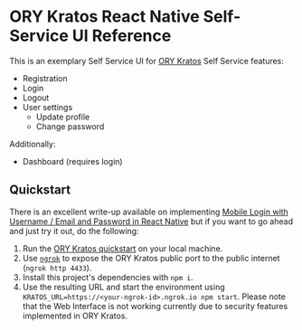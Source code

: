 # ORY Kratos React Native Self-Service UI Reference

This is an exemplary Self Service UI for [ORY Kratos](https://github.com/ory/kratos) Self Service features:

- Registration
- Login
- Logout
- User settings
  - Update profile
  - Change password

Additionally:

- Dashboard (requires login)

## Quickstart

There is an excellent write-up available on implementing [Mobile Login with Username / Email and Password in React Native](https://www.ory.sh/docs/kratos/guides/react-native-login-registration)
but if you want to go ahead and just try it out, do the following:

1. Run the [ORY Kratos quickstart](http://ory.sh/docs/kratos/quickstart) on your local machine.
1. Use [`ngrok`](http://ngrok.com) to expose the ORY Kratos public port to the public internet (`ngrok http 4433`).
1. Install this project's dependencies with `npm i`.
1. Use the resulting URL and start the environment using `KRATOS_URL=https://<your-ngrok-id>.ngrok.io npm start`.
Please note that the Web Interface is not working currently due to security features implemented in ORY Kratos.
